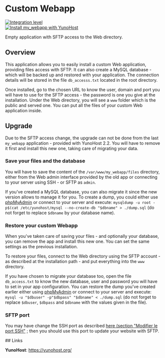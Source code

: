 # Custom Webapp

[![Integration level](https://dash.yunohost.org/integration/my_webapp.svg)](https://ci-apps.yunohost.org/jenkins/job/my_webapp%20%28Community%29/lastBuild/consoleFull)  
[![Install my_webapp with YunoHost](https://install-app.yunohost.org/install-with-yunohost.png)](https://install-app.yunohost.org/?app=my_webapp)


Empty application with SFTP access to the Web directory.

## Overview

This application allows you to easily install a custom Web application,
providing files access with SFTP. It can also create a MySQL database -
which will be backed up and restored with your application. The connection
details will be stored in the file `db_accesss.txt` located in the root
directory.

Once installed, go to the chosen URL to know the user, domain and port
you will have to use for the SFTP access - the password is one you give
at the installation. Under the Web directory, you will see a `www` folder
which is the public and served one. You can put all the files of your
custom Web application inside.

## Upgrade

Due to the SFTP access change, the upgrade can not be done from the last
`my_webapp` application - provided with YunoHost 2.2. You will have to remove
it first and install this new one, taking care of migrating your data.

### Save your files and the database

You will have to save the content of the `/var/www/my_webapp/files`
directory, either from the Web admin interface provided by the old app or
connecting to your server using SSH - or SFTP as `admin`.

If you've created a MySQL database, you can also migrate it since the new
version allows to manage it for you. To create a dump, you could either use
[phpMyAdmin](https://github.com/YunoHost-Apps/phpmyadmin_ynh) or connect to
your server and execute:
`mysqldump -u root -p$(cat /etc/yunohost/mysql --no-create-db "$dbname" > ./dump.sql`
(do not forget to replace `$dbname` by your database name).

### Restore your custom Webapp

When you've taken care of saving your files - and optionally your database,
you can remove the app and install this new one. You can set the same
settings as the previous installation.

To restore your files, connect to the Web directory using the SFTP account - as
described at the installation path - and put everything into the `www` directory.

If you have chosen to migrate your database too, open the file `db_access.txt`
to know the new database, user and password you will have to set in your app
configuration. You can restore the dump you've created earlier either using
[phpMyAdmin](https://github.com/YunoHost-Apps/phpmyadmin_ynh) or connect to
your server and execute:
`mysql -u "$dbuser" -p"$dbpass" "$dbname" < ./dump.sql`
(do not forget to replace `$dbuser`, `$dbpass` and `$dbname` with the values
given in the file).

### SFTP port ###

You may have change the SSH port as described 
[here (section "Modifier le port SSH"](https://yunohost.org/#/security_fr) ; 
then you should use this port to update your website with SFTP.

## Links

**YunoHost**: https://yunohost.org/
